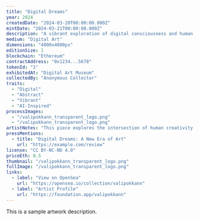 ```yaml
---
title: "Digital Dreams"
year: 2024
createdDate: "2024-03-20T00:00:00.000Z"
mintDate: "2024-03-21T00:00:00.000Z"
description: "A vibrant exploration of digital consciousness and human connection in the age of AI."
medium: "Digital Art"
dimensions: "4000x4000px"
editionSize: 1
blockchain: "Ethereum"
contractAddress: "0x1234...5678"
tokenId: "1"
exhibitedAt: "Digital Art Museum"
collectedBy: "Anonymous Collector"
traits:
  - "Digital"
  - "Abstract"
  - "Vibrant"
  - "AI-Inspired"
processImages:
  - "/valipokkann_transparent_logo.png"
  - "/valipokkann_transparent_logo.png"
artistNotes: "This piece explores the intersection of human creativity and artificial intelligence, questioning the boundaries between organic and digital expression."
pressMentions:
  - title: "Digital Dreams: A New Era of Art"
    url: "https://example.com/review"
license: "CC BY-NC-ND 4.0"
priceEth: 0.5
thumbnail: "/valipokkann_transparent_logo.png"
fullImage: "/valipokkann_transparent_logo.png"
links:
  - label: "View on OpenSea"
    url: "https://opensea.io/collection/valipokkann"
  - label: "Artist Profile"
    url: "https://foundation.app/valipokkann"
---
```


This is a sample artwork description. 